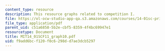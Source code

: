 ```yaml
---
content_type: resource
description: This resource graphs related to competition I.
file: https://ol-ocw-studio-app-qa.s3.amazonaws.com/courses/14-01sc-principles-of-microeconomics-fall-2011/f9add6bcf120f0c6298dd7ae3dcb5297_MIT14_01SCF11_graph10.pdf
file_type: application/pdf
parent_uid: c51a6858-5b2e-cbf5-8359-4f4bc69947e1
resourcetype: Document
title: MIT14_01SCF11_graph10.pdf
uid: f9add6bc-f120-f0c6-298d-d7ae3dcb5297
---
```

